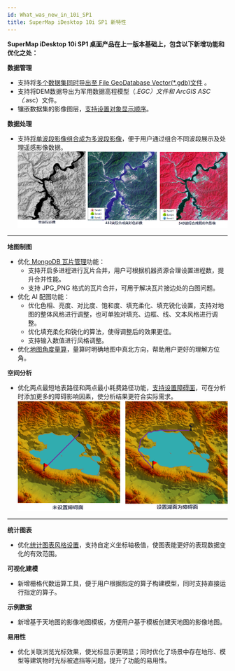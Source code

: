 ```yaml
---
id: What_was_new_in_10i_SP1
title: SuperMap iDesktop 10i SP1 新特性
---
```

**SuperMap iDesktop 10i SP1 桌面产品在上一版本基础上，包含以下新增功能和优化之处：**

**数据管理**

  * 支持将[多个数据集同时导出至 File GeoDatabase Vector(*.gdb)文件](../../Features/DataProcessing/DataConversion/ExportData.html#1) 。
  * 支持将DEM数据导出为军用数据高程模型（*.EGC）文件和 ArcGIS ASC（*.asc）文件。
  * 镶嵌数据集的影像图层，[支持设置对象显示顺序](../../Features/DataProcessing/DataManagement/MosaicDatasetView.html#3)。

**数据处理**

  * 支持[将单波段影像组合成为多波段影像](../../Features/DataProcessing/DataManagement/DTgroupDiaImage.html#1)，便于用户通过组合不同波段展示及处理遥感影像数据。
![](../img/CompositeBands.png)  
---  

**地图制图**

  * 优化[ MongoDB 瓦片管理](../../Features/MapTiles/MongoDBTilesManger.html)功能：
    * 支持开启多进程进行瓦片合并，用户可根据机器资源合理设置进程数，提升合并性能。
    * 支持 JPG_PNG 格式的瓦片合并，可用于解决瓦片接边处的白图问题。
  * 优化 AI 配图功能：
    * 优化色相、亮度、对比度、饱和度、填充柔化、填充锐化设置，支持对地图的整体风格进行调整，也可单独对填充、边框、线、文本风格进行调整。
    * 优化填充柔化和锐化的算法，使得调整后的效果更佳。
    * 支持输入数值进行风格调整。
  * 优化[地图角度量算](../../Features/Visualization/Interaction/Measuregroup.html)，量算时明确地图中真北方向，帮助用户更好的理解方位角。

**空间分析**

  * 优化两点最短地表路径和两点最小耗费路径功能，[支持设置障碍面](../../Features/Analyst/Raster/Distance/TwoPointDis.html#1)，可在分析时添加更多的障碍影响因素，使分析结果更符合实际需求。
![](../img/PolygonBarriers2.png)  
---  

**统计图表**

  * 优化[统计图表风格设置](../../Features/DataMining/Diagrams/CreateDiagram.html)，支持自定义坐标轴极值，使图表能更好的表现数据变化的有效范围。 

**可视化建模**

  * 新增栅格代数运算工具，便于用户根据指定的算子构建模型，同时支持直接运行指定的算子。

**示例数据**

  * 新增基于天地图的影像地图模板，方便用户基于模板创建天地图的影像地图。

**易用性**

  * 优化关联浏览光标效果，使光标显示更明显；同时优化了场景中存在地形、模型等建筑物时光标被遮挡等问题，提升了功能的易用性。

